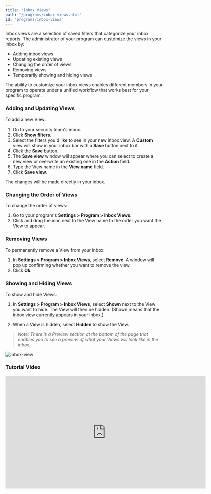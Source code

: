 ```yaml
---
title: "Inbox Views"
path: "/programs/inbox-views.html"
id: "programs/inbox-views"
---
```


Inbox views are a selection of saved filters that categorize your inbox reports. The administrator of your program can customize the views in your inbox by:
* Adding inbox views
* Updating existing views
* Changing the order of views
* Removing views
* Temporarily showing and hiding views

The ability to customize your inbox views enables different members in your program to operate under a unified workflow that works best for your specific program.
### Adding and Updating Views
To add a new View:
1. Go to your security team's inbox.
2. Click **Show filters**.
3. Select the filters you'd like to see in your new inbox view. A **Custom** view will show in your inbox bar with a **Save** button next to it.
4. Click the **Save** button.
5. The **Save view** window will appear where you can select to create a new view or overwrite an existing one in the **Action** field.
6. Type the View name in the **View name** field.
7. Click **Save view**.

The changes will be made directly in your inbox.

### Changing the Order of Views
To change the order of views:
1. Go to your program's **Settings > Program > Inbox Views**.
2. Click and drag the icon next to the View name to the order you want the View to appear.  

### Removing Views
To permanently remove a View from your inbox:
1. In **Settings > Program > Inbox Views**, select **Remove**. A window will pop up confirming whether you want to remove the view.
2. Click **Ok**.

### Showing and Hiding Views
To show and hide Views:
1. In **Settings > Program > Inbox Views**, select **Shown** next to the View you want to hide. The View will then be hidden. (Shown means that the inbox view currently appears in your Inbox.)

2. When a View is hidden, select **Hidden** to show the View.

><i>Note: There is a Preview section at the bottom of the page that enables you to see a preview of what your Views will look like in the inbox.</i>

![inbox-view](./images/inbox-views.png)

### Tutorial Video
<iframe id="ytplayer" type="text/html" width="640" height="360" src="https://www.youtube-nocookie.com/embed/6LayNZUmIAQ?rel=0&autoplay=0&origin={{ site.url }}" frameborder="0"></iframe>
